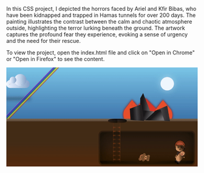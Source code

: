 In this CSS project, I depicted the horrors faced by Ariel and Kfir Bibas, who have been kidnapped and trapped in Hamas tunnels for over 200 days.
The painting illustrates the contrast between the calm and chaotic atmosphere outside, highlighting the terror lurking beneath the ground.
The artwork captures the profound fear they experience, evoking a sense of urgency and the need for their rescue.

To view the project, open the index.html file and click on "Open in Chrome" or "Open in Firefox" to see the content.

![Alt Text](/PreviewVideo/BringThemHomeNow.gif)
